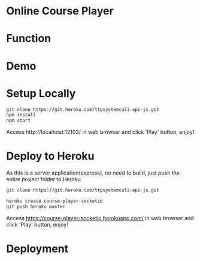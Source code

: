 # Online Course Player


# Function

# Demo

# Setup Locally
```bash
git clone https://git.heroku.com/ttpsystemcali-api-js.git
npm install
npm start
```
Access http://localhost:12103/ in web browser and click 'Play' button, enjoy!

# Deploy to Heroku
As this is a server application(express), no need to build, just push the entire project folder to Heroku.
```bash
git clone https://git.heroku.com/ttpsystemcali-api-js.git

heroku create course-player-socketio
git push heroku master
```
Access https://course-player-socketio.herokuapp.com/ in web browser and click 'Play' button, enjoy!

# Deployment

